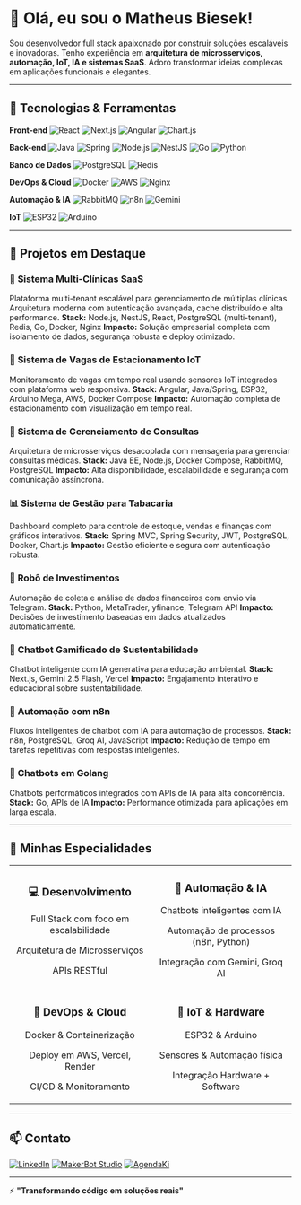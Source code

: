 # 👋 Olá, eu sou o Matheus Biesek!

Sou desenvolvedor full stack apaixonado por construir soluções escaláveis e inovadoras. Tenho experiência em **arquitetura de microsserviços, automação, IoT, IA e sistemas SaaS**. Adoro transformar ideias complexas em aplicações funcionais e elegantes.

---

## 🚀 Tecnologias & Ferramentas

**Front-end**
![React](https://img.shields.io/badge/-React-61DAFB?style=flat-square&logo=react&logoColor=black)
![Next.js](https://img.shields.io/badge/-Next.js-000000?style=flat-square&logo=next.js&logoColor=white)
![Angular](https://img.shields.io/badge/-Angular-DD0031?style=flat-square&logo=angular&logoColor=white)
![Chart.js](https://img.shields.io/badge/-Chart.js-FF6384?style=flat-square&logo=chart.js&logoColor=white)

**Back-end**
![Java](https://img.shields.io/badge/-Java-007396?style=flat-square&logo=java&logoColor=white)
![Spring](https://img.shields.io/badge/-Spring-6DB33F?style=flat-square&logo=spring&logoColor=white)
![Node.js](https://img.shields.io/badge/-Node.js-339933?style=flat-square&logo=node.js&logoColor=white)
![NestJS](https://img.shields.io/badge/-NestJS-E0234E?style=flat-square&logo=nestjs&logoColor=white)
![Go](https://img.shields.io/badge/-Go-00ADD8?style=flat-square&logo=go&logoColor=white)
![Python](https://img.shields.io/badge/-Python-3776AB?style=flat-square&logo=python&logoColor=white)

**Banco de Dados**
![PostgreSQL](https://img.shields.io/badge/-PostgreSQL-4169E1?style=flat-square&logo=postgresql&logoColor=white)
![Redis](https://img.shields.io/badge/-Redis-DC382D?style=flat-square&logo=redis&logoColor=white)

**DevOps & Cloud**
![Docker](https://img.shields.io/badge/-Docker-2496ED?style=flat-square&logo=docker&logoColor=white)
![AWS](https://img.shields.io/badge/-AWS-232F3E?style=flat-square&logo=amazon-aws&logoColor=white)
![Nginx](https://img.shields.io/badge/-Nginx-009639?style=flat-square&logo=nginx&logoColor=white)

**Automação & IA**
![RabbitMQ](https://img.shields.io/badge/-RabbitMQ-FF6600?style=flat-square&logo=rabbitmq&logoColor=white)
![n8n](https://img.shields.io/badge/-n8n-EA4B71?style=flat-square&logo=n8n&logoColor=white)
![Gemini](https://img.shields.io/badge/-Gemini_AI-8E75B2?style=flat-square&logo=google&logoColor=white)

**IoT**
![ESP32](https://img.shields.io/badge/-ESP32-000000?style=flat-square&logo=espressif&logoColor=white)
![Arduino](https://img.shields.io/badge/-Arduino-00979D?style=flat-square&logo=arduino&logoColor=white)

---

## 💼 Projetos em Destaque

### 🏥 **Sistema Multi-Clínicas SaaS**
Plataforma multi-tenant escalável para gerenciamento de múltiplas clínicas. Arquitetura moderna com autenticação avançada, cache distribuído e alta performance.
**Stack:** Node.js, NestJS, React, PostgreSQL (multi-tenant), Redis, Go, Docker, Nginx
**Impacto:** Solução empresarial completa com isolamento de dados, segurança robusta e deploy otimizado.

### 🚗 **Sistema de Vagas de Estacionamento IoT**
Monitoramento de vagas em tempo real usando sensores IoT integrados com plataforma web responsiva.
**Stack:** Angular, Java/Spring, ESP32, Arduino Mega, AWS, Docker Compose
**Impacto:** Automação completa de estacionamento com visualização em tempo real.

### 🏥 **Sistema de Gerenciamento de Consultas**
Arquitetura de microsserviços desacoplada com mensageria para gerenciar consultas médicas.
**Stack:** Java EE, Node.js, Docker Compose, RabbitMQ, PostgreSQL
**Impacto:** Alta disponibilidade, escalabilidade e segurança com comunicação assíncrona.

### 📊 **Sistema de Gestão para Tabacaria**
Dashboard completo para controle de estoque, vendas e finanças com gráficos interativos.
**Stack:** Spring MVC, Spring Security, JWT, PostgreSQL, Docker, Chart.js
**Impacto:** Gestão eficiente e segura com autenticação robusta.

### 🤖 **Robô de Investimentos**
Automação de coleta e análise de dados financeiros com envio via Telegram.
**Stack:** Python, MetaTrader, yfinance, Telegram API
**Impacto:** Decisões de investimento baseadas em dados atualizados automaticamente.

### 🌱 **Chatbot Gamificado de Sustentabilidade**
Chatbot inteligente com IA generativa para educação ambiental.
**Stack:** Next.js, Gemini 2.5 Flash, Vercel
**Impacto:** Engajamento interativo e educacional sobre sustentabilidade.

### 🔄 **Automação com n8n**
Fluxos inteligentes de chatbot com IA para automação de processos.
**Stack:** n8n, PostgreSQL, Groq AI, JavaScript
**Impacto:** Redução de tempo em tarefas repetitivas com respostas inteligentes.

### 💬 **Chatbots em Golang**
Chatbots performáticos integrados com APIs de IA para alta concorrência.
**Stack:** Go, APIs de IA
**Impacto:** Performance otimizada para aplicações em larga escala.

---

## 🎯 Minhas Especialidades

<table>
  <tr>
    <td align="center" width="50%">
      <h3>💻 Desenvolvimento</h3>
      <p>Full Stack com foco em escalabilidade</p>
      <p>Arquitetura de Microsserviços</p>
      <p>APIs RESTful</p>
    </td>
    <td align="center" width="50%">
      <h3>🤖 Automação & IA</h3>
      <p>Chatbots inteligentes com IA</p>
      <p>Automação de processos (n8n, Python)</p>
      <p>Integração com Gemini, Groq AI</p>
    </td>
  </tr>
  <tr>
    <td align="center" width="50%">
      <h3>🔧 DevOps & Cloud</h3>
      <p>Docker & Containerização</p>
      <p>Deploy em AWS, Vercel, Render</p>
      <p>CI/CD & Monitoramento</p>
    </td>
    <td align="center" width="50%">
      <h3>📡 IoT & Hardware</h3>
      <p>ESP32 & Arduino</p>
      <p>Sensores & Automação física</p>
      <p>Integração Hardware + Software</p>
    </td>
  </tr>
</table>

---

## 📫 Contato

[![LinkedIn](https://img.shields.io/badge/-LinkedIn-0A66C2?style=flat-square&logo=linkedin&logoColor=white)](https://www.linkedin.com/in/matheus-biesek-dev-java-node/)
[![MakerBot Studio](https://img.shields.io/badge/-MakerBot_Studio-FF6B6B?style=flat-square&logo=robot&logoColor=white)](https://makerbot-studio-automacoes.onrender.com/)
[![AgendaKi](https://img.shields.io/badge/-AgendaKi-4A90E2?style=flat-square&logo=calendar&logoColor=white)](https://www.agendaki.fun/pricing)

---

⚡ **"Transformando código em soluções reais"**
